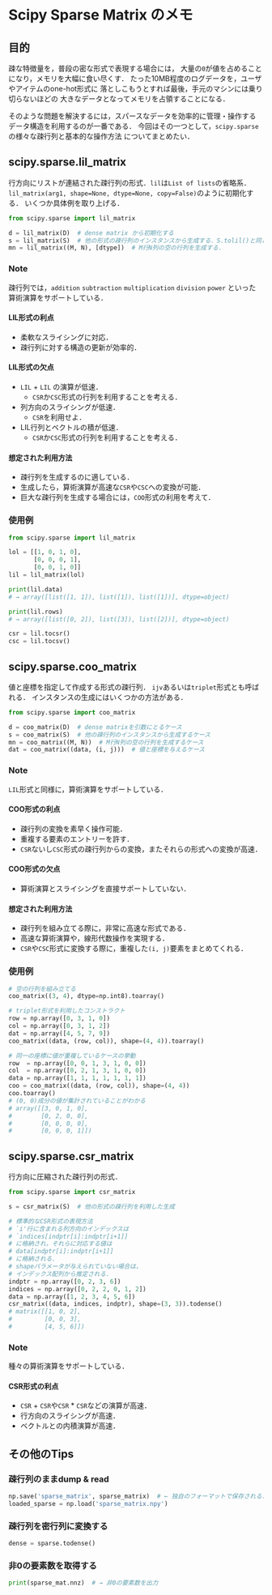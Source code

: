 # Scipy Sparse Matrix のメモ
## 目的
疎な特徴量を，普段の密な形式で表現する場合には，
大量の`0`が値を占めることになり，メモリを大幅に食い尽くす．
たった10MB程度のログデータを，ユーザやアイテムのone-hot形式に
落としこもうとすれば最後，手元のマシンには乗り切らないほどの
大きなデータとなってメモリを占領することになる．

そのような問題を解決するには，スパースなデータを効率的に管理・操作する
データ構造を利用するのが一番である．
今回はその一つとして，`scipy.sparse`の様々な疎行列と基本的な操作方法
についてまとめたい．

## scipy.sparse.lil_matrix
行方向にリストが連結された疎行列の形式．`lil`は`List of lists`の省略系．
`lil_matrix(arg1, shape=None, dtype=None, copy=False)`のように初期化する．
いくつか具体例を取り上げる．

```Python
from scipy.sparse import lil_matrix

d = lil_matrix(D)  # dense matrix から初期化する
s = lil_matrix(S)  # 他の形式の疎行列のインスタンスから生成する．S.tolil()と同じ．
mn = lil_matrix((M, N), [dtype])  # M行N列の空の行列を生成する．
```

### Note
疎行列では，`addition` `subtraction` `multiplication` `division` `power` といった
算術演算をサポートしている．

#### LIL形式の利点
- 柔軟なスライシングに対応．
- 疎行列に対する構造の更新が効率的．

#### LIL形式の欠点
- `LIL` + `LIL` の演算が低速．
  - `CSR`か`CSC`形式の行列を利用することを考える．
- 列方向のスライシングが低速．
  - `CSR`を利用せよ．
- LIL行列とベクトルの積が低速．
  - `CSR`か`CSC`形式の行列を利用することを考える．

#### 想定された利用方法
- 疎行列を生成するのに適している．
- 生成したら，算術演算が高速な`CSR`や`CSC`への変換が可能．
- 巨大な疎行列を生成する場合には，`COO`形式の利用を考えて．

### 使用例
```Python
from scipy.sparse import lil_matrix

lol = [[1, 0, 1, 0],
       [0, 0, 0, 1],
       [0, 0, 1, 0]]
lil = lil_matrix(lol)

print(lil.data)
# → array([list([1, 1]), list([1]), list([1])], dtype=object)

print(lil.rows)
# → array([list([0, 2]), list([3]), list([2])], dtype=object)

csr = lil.tocsr()
csc = lil.tocsv()
```

## scipy.sparse.coo_matrix
値と座標を指定して作成する形式の疎行列．
`ijv`あるいは`triplet`形式とも呼ばれる．
インスタンスの生成にはいくつかの方法がある．

```Python
from scipy.sparse import coo_matrix

d = coo_matrix(D)  # dense matrixを引数にとるケース
s = coo_matrix(S)  # 他の疎行列のインスタンスから生成するケース
mn = coo_matrix((M, N))  # M行N列の空の行列を生成するケース
dat = coo_matrix((data, (i, j)))  # 値と座標を与えるケース
```

### Note
`LIL`形式と同様に，算術演算をサポートしている．

#### COO形式の利点
- 疎行列の変換を素早く操作可能．
- 重複する要素のエントリーを許す．
- `CSR`ないし`CSC`形式の疎行列からの変換，またそれらの形式への変換が高速．

#### COO形式の欠点
- 算術演算とスライシングを直接サポートしていない．

#### 想定された利用方法
- 疎行列を組み立てる際に，非常に高速な形式である．
- 高速な算術演算や，線形代数操作を実現する．
- `CSR`や`CSC`形式に変換する際に，重複した`(i, j)`要素をまとめてくれる．

### 使用例
```Python
# 空の行列を組み立てる
coo_matrix((3, 4), dtype=np.int8).toarray()

# triplet形式を利用したコンストラクト
row = np.array([0, 3, 1, 0])
col = np.array([0, 3, 1, 2])
dat = np.array([4, 5, 7, 9])
coo_matrix((data, (row, col)), shape=(4, 4)).toarray()

# 同一の座標に値が重複しているケースの挙動
row  = np.array([0, 0, 1, 3, 1, 0, 0])
col  = np.array([0, 2, 1, 3, 1, 0, 0])
data = np.array([1, 1, 1, 1, 1, 1, 1])
coo = coo_matrix((data, (row, col)), shape=(4, 4))
coo.toarray()
# (0, 0)成分の値が集計されていることがわかる
# array([[3, 0, 1, 0],
#        [0, 2, 0, 0],
#        [0, 0, 0, 0],
#        [0, 0, 0, 1]])
```

## scipy.sparse.csr_matrix
行方向に圧縮された疎行列の形式．

```Python
from scipy.sparse import csr_matrix

s = csr_matrix(S)  # 他の形式の疎行列を利用した生成

# 標準的なCSR形式の表現方法
# `i'行に含まれる列方向のインデックスは
# `indices[indptr[i]:indptr[i+1]]
# に格納され，それらに対応する値は
# data[indptr[i]:indptr[i+1]]
# に格納される．
# shapeパラメータが与えられていない場合は，
# インデックス配列から推定される．
indptr = np.array([0, 2, 3, 6])
indices = np.array([0, 2, 2, 0, 1, 2])
data = np.array([1, 2, 3, 4, 5, 6])
csr_matrix((data, indices, indptr), shape=(3, 3)).todense()
# matrix([[1, 0, 2],
#         [0, 0, 3],
#         [4, 5, 6]])
```

### Note
種々の算術演算をサポートしている．

#### CSR形式の利点
- `CSR` + `CSR`や`CSR` * `CSR`などの演算が高速．
- 行方向のスライシングが高速．
- ベクトルとの内積演算が高速．

## その他のTips
### 疎行列のままdump & read
```Python
np.save('sparse_matrix', sparse_matrix)  # ← 独自のフォーマットで保存される．
loaded_sparse = np.load('sparse_matrix.npy')
```

### 疎行列を密行列に変換する
```Python
dense = sparse.todense()
```

### 非0の要素数を取得する
```Python
print(sparse_mat.nnz)  # → 非0の要素数を出力
```
